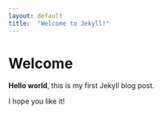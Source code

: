 ```yaml
---
layout: default
title:  "Welcome to Jekyll!"
---
```


# Welcome

**Hello world**, this is my first Jekyll blog post.

I hope you like it!
    